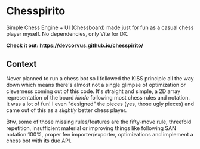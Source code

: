 # Chesspirito

Simple Chess Engine + UI (Chessboard) made just for fun as a casual chess player myself. No dependencies, only Vite for DX.

**Check it out: https://devcorvus.github.io/chesspirito/**

## Context

Never planned to run a chess bot so I followed the KISS principle all the way down which means there's almost not a single glimpse of optimization or cleverness  coming out of this code. It's straight and simple, a 2D array representation of the board _kinda_ following most chess rules and notation. It was a lot of fun! I even "designed" the pieces (yes, those ugly pieces) and came out of this as a _slightly_ better chess player.

Btw, some of those missing rules/features are the fifty-move rule, threefold repetition, insufficient material or improving things like following SAN notation 100%, proper fen importer/exporter, optimizations and implement a chess bot with its due API.
